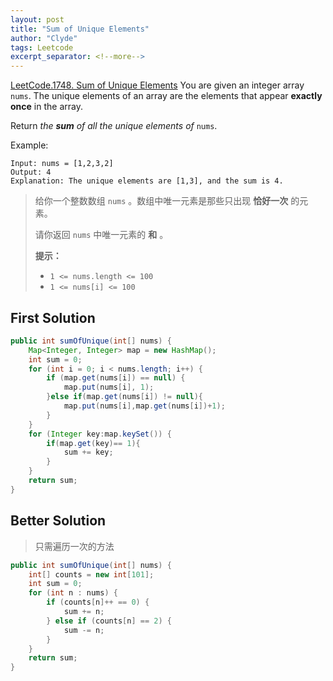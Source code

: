 ```yaml
---
layout: post
title: "Sum of Unique Elements"
author: "Clyde"
tags: Leetcode
excerpt_separator: <!--more-->
---
```


[LeetCode.1748. Sum of Unique Elements](https://leetcode.cn/problems/sum-of-unique-elements) You are given an integer array `nums`. The unique elements of an array are the elements that appear **exactly once** in the array.<!--more-->

Return *the **sum** of all the unique elements of* `nums`.

Example:

```
Input: nums = [1,2,3,2]
Output: 4
Explanation: The unique elements are [1,3], and the sum is 4.
```
> 给你一个整数数组 `nums` 。数组中唯一元素是那些只出现 **恰好一次** 的元素。
>
> 请你返回 `nums` 中唯一元素的 **和** 。
>
> **提示：**
>
> - `1 <= nums.length <= 100`
> - `1 <= nums[i] <= 100`

## First Solution 

```java
public int sumOfUnique(int[] nums) {
    Map<Integer, Integer> map = new HashMap();
    int sum = 0;
    for (int i = 0; i < nums.length; i++) {
        if (map.get(nums[i]) == null) {
            map.put(nums[i], 1);
        }else if(map.get(nums[i]) != null){
            map.put(nums[i],map.get(nums[i])+1);
        }
    }
    for (Integer key:map.keySet()) {
        if(map.get(key)== 1){
            sum += key;
        }
    }
    return sum;
}
```

## Better Solution

> 只需遍历一次的方法

```java
public int sumOfUnique(int[] nums) {
    int[] counts = new int[101];
    int sum = 0;
    for (int n : nums) {
        if (counts[n]++ == 0) {
            sum += n;
        } else if (counts[n] == 2) {
            sum -= n;
        }
    }
    return sum;
}
```

